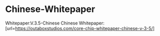 # Chinese-Whitepaper
Whitepaper:V.3.5-Chinese
Chinese Whitepaper:[url=https://outaboxstudios.com/core-chip-whitepaper-chinese-v-3-5/]
